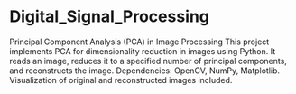 # Digital_Signal_Processing
Principal Component Analysis (PCA) in Image Processing  This project implements PCA for dimensionality reduction in images using Python. It reads an image, reduces it to a specified number of principal components, and reconstructs the image. Dependencies: OpenCV, NumPy, Matplotlib. Visualization of original and reconstructed images included.
